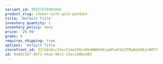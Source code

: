 ```yaml
---
variant_id: 39327576981692
product_slug: choker-with-gold-pendant
title: 'Default Title'
inventory_quantity: 1
inventory_policy: deny
price: '29.99'
grams: 0
requires_shipping: true
option1: 'Default Title'
storefront_id: Z2lkOi8vc2hvcGlmeS9Qcm9kdWN0VmFyaWFudC8zOTMyNzU3Njk4MTY5Mg==
id: 8a9021b7-0bf3-44aa-96c5-c5ecc88bed85
---
```

